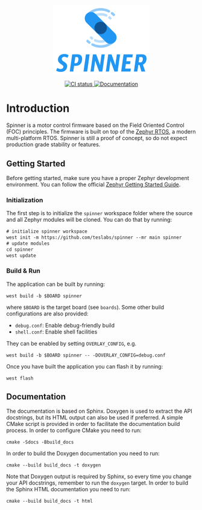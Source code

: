 <p align="center">
  <img width="256" src="./docs/_static/images/logo.svg" alt="Vertigo">
</p>
<p align="center">
  <a href="https://github.com/teslabs/spinner/actions/workflows/build.yml">
    <img src="https://github.com/teslabs/spinner/actions/workflows/build.yml/badge.svg" alt="CI status">
  </a>
  <a href="https://teslabs.github.io/spinner">
    <img src="https://img.shields.io/static/v1.svg?label=latest&message=documentation&color=blue)" alt="Documentation">
  </a>
</p>

# Introduction

Spinner is a motor control firmware based on the Field Oriented Control (FOC)
principles. The firmware is built on top of the [Zephyr RTOS](https://zephyrproject.org),
a modern multi-platform RTOS. Spinner is still a proof of concept, so do not
expect production grade stability or features.

## Getting Started

Before getting started, make sure you have a proper Zephyr development
environment. You can follow the official
[Zephyr Getting Started Guide](https://docs.zephyrproject.org/latest/getting_started/index.html).

### Initialization

The first step is to initialize the `spinner` workspace folder where the
source and all Zephyr modules will be cloned. You can do that by running:

```shell
# initialize spinner workspace
west init -m https://github.com/teslabs/spinner --mr main spinner
# update modules
cd spinner
west update
```

### Build & Run

The application can be built by running:

```shell
west build -b $BOARD spinner
```

where `$BOARD` is the target board (see `boards`). Some other build
configurations are also provided:

- `debug.conf`: Enable debug-friendly build
- `shell.conf`: Enable shell facilities

They can be enabled by setting `OVERLAY_CONFIG`, e.g.

```shell
west build -b $BOARD spinner -- -DOVERLAY_CONFIG=debug.conf
```

Once you have built the application you can flash it by running:

```shell
west flash
```

## Documentation

The documentation is based on Sphinx. Doxygen is used to extract the API
docstrings, but its HTML output can also be used if preferred. A simple CMake
script is provided in order to facilitate the documentation build process. In
order to configure CMake you need to run:

```shell
cmake -Sdocs -Bbuild_docs
```

In order to build the Doxygen documentation you need to run:

```shell
cmake --build build_docs -t doxygen
```

Note that Doxygen output is required by Sphinx, so every time you change your
API docstrings, remember to run the `doxygen` target. In order to build the
Sphinx HTML documentation you need to run:

```shell
cmake --build build_docs -t html
```
